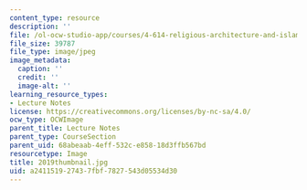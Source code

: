 ```yaml
---
content_type: resource
description: ''
file: /ol-ocw-studio-app/courses/4-614-religious-architecture-and-islamic-cultures-fall-2002/a241151927437fbf7827543d05534d30_2019thumbnail.jpg
file_size: 39787
file_type: image/jpeg
image_metadata:
  caption: ''
  credit: ''
  image-alt: ''
learning_resource_types:
- Lecture Notes
license: https://creativecommons.org/licenses/by-nc-sa/4.0/
ocw_type: OCWImage
parent_title: Lecture Notes
parent_type: CourseSection
parent_uid: 68abeaab-4eff-532c-e858-18d3ffb567bd
resourcetype: Image
title: 2019thumbnail.jpg
uid: a2411519-2743-7fbf-7827-543d05534d30
---
```


